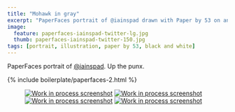 ```yaml
---
title: "Mohawk in gray"
excerpt: "PaperFaces portrait of @iainspad drawn with Paper by 53 on an iPad."
image: 
  feature: paperfaces-iainspad-twitter-lg.jpg
  thumb: paperfaces-iainspad-twitter-150.jpg
tags: [portrait, illustration, paper by 53, black and white]
---
```


PaperFaces portrait of [@iainspad](http://twitter.com/iainspad). Up the punx.

{% include boilerplate/paperfaces-2.html %}

<figure class="half">
	<a href="{{ site.url }}/images/paperfaces-iainspad-process-1-lg.jpg"><img src="{{ site.url }}/images/paperfaces-iainspad-process-1-600.jpg" alt="Work in process screenshot"></a>
	<a href="{{ site.url }}/images/paperfaces-iainspad-process-2-lg.jpg"><img src="{{ site.url }}/images/paperfaces-iainspad-process-2-600.jpg" alt="Work in process screenshot"></a>
	<a href="{{ site.url }}/images/paperfaces-iainspad-process-3-lg.jpg"><img src="{{ site.url }}/images/paperfaces-iainspad-process-3-600.jpg" alt="Work in process screenshot"></a>
	<a href="{{ site.url }}/images/paperfaces-iainspad-process-4-lg.jpg"><img src="{{ site.url }}/images/paperfaces-iainspad-process-4-600.jpg" alt="Work in process screenshot"></a>
</figure>
